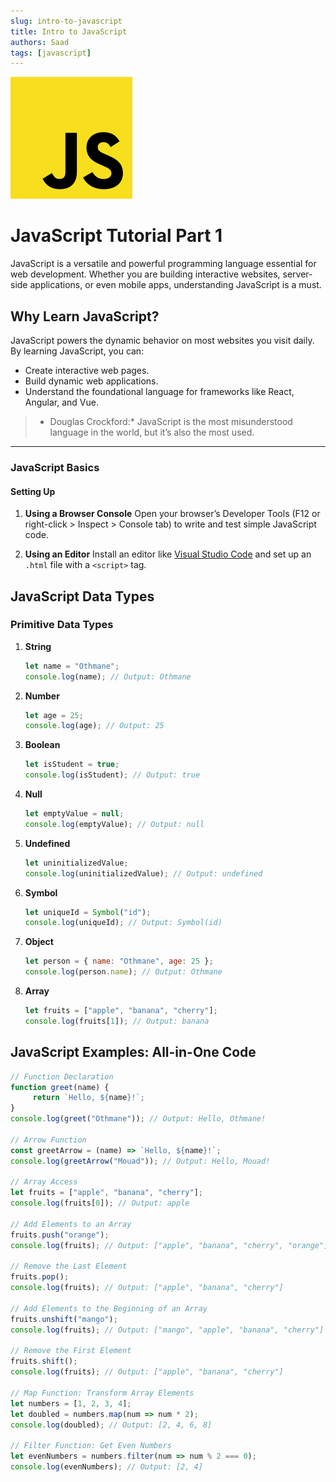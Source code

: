 ```yaml
---
slug: intro-to-javascript
title: Intro to JavaScript
authors: Saad 
tags: [javascript]
---
```


![JavaScript](img/intro-to-javascript.png)

# JavaScript Tutorial Part 1

JavaScript is a versatile and powerful programming language essential for web development. Whether you are building interactive websites, server-side applications, or even mobile apps, understanding JavaScript is a must.

<!-- truncate -->

## Why Learn JavaScript?

JavaScript powers the dynamic behavior on most websites you visit daily. By learning JavaScript, you can:
- Create interactive web pages.
- Build dynamic web applications.
- Understand the foundational language for frameworks like React, Angular, and Vue.

> * Douglas Crockford:* JavaScript is the most misunderstood language in the world, but it’s also the most used.
---

### JavaScript Basics

#### Setting Up
1. **Using a Browser Console**
    Open your browser’s Developer Tools (F12 or right-click > Inspect > Console tab) to write and test simple JavaScript code.

2. **Using an Editor**
    Install an editor like [Visual Studio Code](https://code.visualstudio.com/) and set up an `.html` file with a `<script>` tag.

## JavaScript Data Types

### Primitive Data Types

1. **String**
    ```javascript
    let name = "Othmane";
    console.log(name); // Output: Othmane
    ```

2. **Number**
    ```javascript
    let age = 25;
    console.log(age); // Output: 25
    ```

3. **Boolean**
    ```javascript
    let isStudent = true;
    console.log(isStudent); // Output: true
    ```

4. **Null**
    ```javascript
    let emptyValue = null;
    console.log(emptyValue); // Output: null
    ```

5. **Undefined**
    ```javascript
    let uninitializedValue;
    console.log(uninitializedValue); // Output: undefined
    ```

6. **Symbol**
    ```javascript
    let uniqueId = Symbol("id");
    console.log(uniqueId); // Output: Symbol(id)
    ```

7. **Object**
    ```javascript
    let person = { name: "Othmane", age: 25 };
    console.log(person.name); // Output: Othmane
    ```

8. **Array**
    ```javascript
    let fruits = ["apple", "banana", "cherry"];
    console.log(fruits[1]); // Output: banana
    ```

## JavaScript Examples: All-in-One Code

```javascript
// Function Declaration
function greet(name) {
     return `Hello, ${name}!`;
}
console.log(greet("Othmane")); // Output: Hello, Othmane!

// Arrow Function
const greetArrow = (name) => `Hello, ${name}!`;
console.log(greetArrow("Mouad")); // Output: Hello, Mouad!

// Array Access
let fruits = ["apple", "banana", "cherry"];
console.log(fruits[0]); // Output: apple

// Add Elements to an Array
fruits.push("orange");
console.log(fruits); // Output: ["apple", "banana", "cherry", "orange"]

// Remove the Last Element
fruits.pop();
console.log(fruits); // Output: ["apple", "banana", "cherry"]

// Add Elements to the Beginning of an Array
fruits.unshift("mango");
console.log(fruits); // Output: ["mango", "apple", "banana", "cherry"]

// Remove the First Element
fruits.shift();
console.log(fruits); // Output: ["apple", "banana", "cherry"]

// Map Function: Transform Array Elements
let numbers = [1, 2, 3, 4];
let doubled = numbers.map(num => num * 2);
console.log(doubled); // Output: [2, 4, 6, 8]

// Filter Function: Get Even Numbers
let evenNumbers = numbers.filter(num => num % 2 === 0);
console.log(evenNumbers); // Output: [2, 4]
```